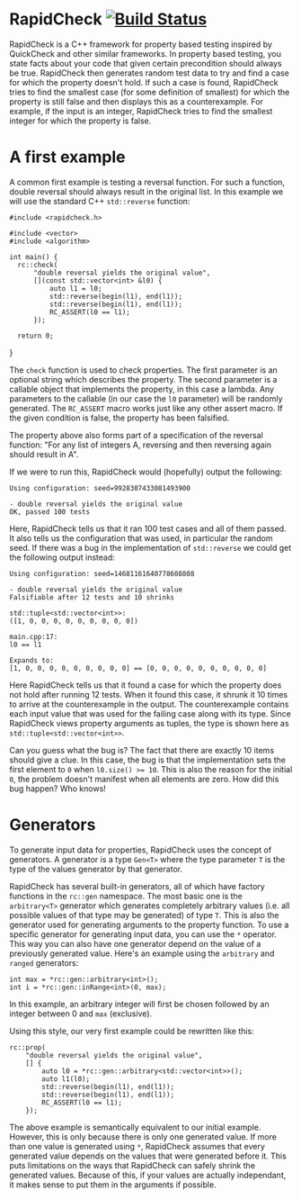 RapidCheck [![Build Status](https://travis-ci.org/emil-e/rapidcheck.svg?branch=master)](https://travis-ci.org/emil-e/rapidcheck)
==========
RapidCheck is a C++ framework for property based testing inspired by QuickCheck and other similar frameworks. In property based testing, you state facts about your code that given certain precondition should always be true. RapidCheck then generates random test data to try and find a case for which the property doesn't hold. If such a case is found, RapidCheck tries to find the smallest case (for some definition of smallest) for which the property is still false and then displays this as a counterexample. For example, if the input is an integer, RapidCheck tries to find the smallest integer for which the property is false.

A first example
===============
A common first example is testing a reversal function. For such a function, double reversal should always result in the original list. In this example we will use the standard C++ `std::reverse` function:

    #include <rapidcheck.h>

    #include <vector>
    #include <algorithm>

    int main() {
      rc::check(
          "double reversal yields the original value",
          [](const std::vector<int> &l0) {
              auto l1 = l0;
              std::reverse(begin(l1), end(l1));
              std::reverse(begin(l1), end(l1));
              RC_ASSERT(l0 == l1);
          });

      return 0;
}

The `check` function is used to check properties. The first parameter is an optional string which describes the property. The second parameter is a callable object that implements the property, in this case a lambda. Any parameters to the callable (in our case the `l0` parameter) will be randomly generated. The `RC_ASSERT` macro works just like any other assert macro. If the given condition is false, the property has been falsified.

The property above also forms part of a specification of the reversal function: "For any list of integers A, reversing and then reversing again should result in A".

If we were to run this, RapidCheck would (hopefully) output the following:

    Using configuration: seed=9928307433081493900

    - double reversal yields the original value
    OK, passed 100 tests

Here, RapidCheck tells us that it ran 100 test cases and all of them passed. It also tells us the configuration that was used, in particular the random seed. If there was a bug in the implementation of `std::reverse` we could get the following output instead:

    Using configuration: seed=14681161640778608808

    - double reversal yields the original value
    Falsifiable after 12 tests and 10 shrinks

    std::tuple<std::vector<int>>:
    ([1, 0, 0, 0, 0, 0, 0, 0, 0, 0])

    main.cpp:17:
    l0 == l1

    Expands to:
    [1, 0, 0, 0, 0, 0, 0, 0, 0, 0] == [0, 0, 0, 0, 0, 0, 0, 0, 0, 0]

Here RapidCheck tells us that it found a case for which the property does not hold after running 12 tests. When it found this case, it shrunk it 10 times to arrive at the counterexample in the output. The counterexample contains each input value that was used for the failing case along with its type. Since RapidCheck views property arguments as tuples, the type is shown here as `std::tuple<std::vector<int>>`.

Can you guess what the bug is? The fact that there are exactly 10 items should give a clue. In this case, the bug is that the implementation sets the first element to `0` when `l0.size() >= 10`. This is also the reason for the initial `0`, the problem doesn't manifest when all elements are zero. How did this bug happen? Who knows!

Generators
==========
To generate input data for properties, RapidCheck uses the concept of generators. A generator is a type `Gen<T>` where the type parameter `T` is the type of the values generator by that generator.

RapidCheck has several built-in generators, all of which have factory functions in the `rc::gen` namespace. The most basic one is the `arbitrary<T>` generator which generates completely arbitrary values (i.e. all possible values of that type may be generated) of type `T`. This is also the generator used for generating arguments to the property function. To use a specific generator for generating input data, you can use the `*` operator. This way you can also have one generator depend on the value of a previously generated value. Here's an example using the `arbitrary` and `ranged` generators:

    int max = *rc::gen::arbitrary<int>();
    int i = *rc::gen::inRange<int>(0, max);

In this example, an arbitrary integer will first be chosen followed by an integer between 0 and `max` (exclusive).

Using this style, our very first example could be rewritten like this:

    rc::prop(
        "double reversal yields the original value",
        [] {
            auto l0 = *rc::gen::arbitrary<std::vector<int>>();
            auto l1(l0);
            std::reverse(begin(l1), end(l1));
            std::reverse(begin(l1), end(l1));
            RC_ASSERT(l0 == l1);
        });

The above example is semantically equivalent to our initial example. However, this is only because there is only one generated value. If more than one value is generated using `*`, RapidCheck assumes that every generated value depends on the values that were generated before it. This puts limitations on the ways that RapidCheck can safely shrink the generated values. Because of this, if your values are actually independant, it makes sense to put them in the arguments if possible.
